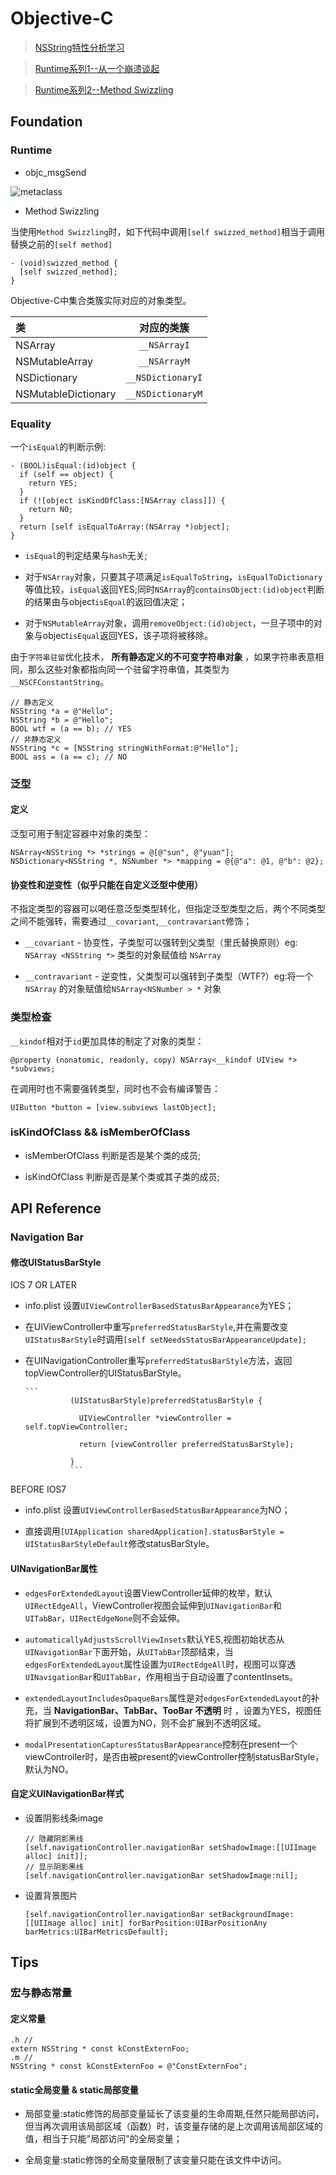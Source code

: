 # Objective-C

> [NSString特性分析学习](https://blog.cnbluebox.com/blog/2014/04/16/nsstringte-xing-fen-xi-xue-xi/)

> [Runtime系列1--从一个崩溃谈起](http://gold.xitu.io/post/57a9516e7db2a2005aba4809)

> [Runtime系列2--Method Swizzling](http://gold.xitu.io/post/57aae1658ac247005f4da511)

## Foundation

### Runtime

- objc_msgSend

![metaclass](../IMG/runtime_metaclass.png)

- Method Swizzling

当使用`Method Swizzling`时，如下代码中调用`[self swizzed_method]`相当于调用替换之前的`[self method]`

```
- (void)swizzed_method {
  [self swizzed_method];
}
```

Objective-C中集合类簇实际对应的对象类型。

类                   |      对应的类簇
:------------------ | :-------------:
NSArray             |   `__NSArrayI`
NSMutableArray      |   `__NSArrayM`
NSDictionary        | `__NSDictionaryI`
NSMutableDictionary | `__NSDictionaryM`

### Equality

一个`isEqual`的判断示例:

```
- (BOOL)isEqual:(id)object {
  if (self == object) {
    return YES;
  }
  if (![object isKindOfClass:[NSArray class]]) {
    return NO;
  }
  return [self isEqualToArray:(NSArray *)object];
}
```

- `isEqual`的判定结果与`hash`无关;

- 对于`NSArray`对象，只要其子项满足`isEqualToString`，`isEqualToDictionary`等值比较，`isEqual`返回YES;同时`NSArray`的`containsObject:(id)object`判断的结果由与object`isEqual`的返回值决定；

- 对于`NSMutableArray`对象，调用`removeObject:(id)object`，一旦子项中的对象与object`isEqual`返回YES，该子项将被移除。

由于`字符串驻留`优化技术， **所有静态定义的不可变字符串对象** ，如果字符串表意相同，那么这些对象都指向同一个驻留字符串值，其类型为`__NSCFConstantString`。

```
// 静态定义
NSString *a = @"Hello";
NSString *b = @"Hello";
BOOL wtf = (a == b); // YES
// 非静态定义
NSString *c = [NSString stringWithFormat:@"Hello"];
BOOL ass = (a == c); // NO
```

### 泛型

#### 定义

泛型可用于制定容器中对象的类型：

```
NSArray<NSString *> *strings = @[@"sun", @"yuan"];
NSDictionary<NSString *, NSNumber *> *mapping = @{@"a": @1, @"b": @2};
```

#### 协变性和逆变性（似乎只能在自定义泛型中使用）

不指定类型的容器可以喝任意泛型类型转化，但指定泛型类型之后，两个不同类型之间不能强转，需要通过`__covariant`,`__contravariant`修饰；

- `__covariant` - 协变性，子类型可以强转到父类型（里氏替换原则）eg: `NSArray <NSString *>` 类型的对象赋值给 `NSArray`

- `__contravariant` - 逆变性，父类型可以强转到子类型（WTF?）eg:将一个`NSArray` 的对象赋值给`NSArray<NSNumber > *` 对象

### 类型检查

`__kindof`相对于`id`更加具体的制定了对象的类型：

```
@property (nonatomic, readonly, copy) NSArray<__kindof UIView *> *subviews;
```

在调用时也不需要强转类型，同时也不会有编译警告：

```
UIButton *button = [view.subviews lastObject];
```

### isKindOfClass && isMemberOfClass

- isMemberOfClass 判断是否是某个类的成员;

- isKindOfClass 判断是否是某个类或其子类的成员;

## API Reference

### Navigation Bar

#### 修改UIStatusBarStyle

IOS 7 OR LATER

- info.plist 设置`UIViewControllerBasedStatusBarAppearance`为YES；

- 在UIViewController中重写`preferredStatusBarStyle`,并在需要改变`UIStatusBarStyle`时调用`[self setNeedsStatusBarAppearanceUpdate];`

- 在UINavigationController重写`preferredStatusBarStyle`方法，返回topViewController的UIStatusBarStyle。

  ````
  ​```
            (UIStatusBarStyle)preferredStatusBarStyle {

              UIViewController *viewController = self.topViewController;

              return [viewController preferredStatusBarStyle];

            }
            ​```
  ````

BEFORE IOS7

- info.plist 设置`UIViewControllerBasedStatusBarAppearance`为NO；

- 直接调用`[UIApplication sharedApplication].statusBarStyle = UIStatusBarStyleDefault`修改statusBarStyle。

#### UINavigationBar属性

- `edgesForExtendedLayout`设置ViewController延伸的枚举，默认`UIRectEdgeAll`，ViewController视图会延伸到`UINavigationBar`和`UITabBar`，`UIRectEdgeNone`则不会延伸。

- `automaticallyAdjustsScrollViewInsets`默认YES,视图初始状态从`UINavigationBar`下面开始，从`UITabBar`顶部结束，当`edgesForExtendedLayout`属性设置为`UIRectEdgeAll`时，视图可以穿透`UINavigationBar`和`UITabBar`，作用相当于自动设置了contentInsets。

- `extendedLayoutIncludesOpaqueBars`属性是对`edgesForExtendedLayout`的补充，当 **NavigationBar、TabBar、TooBar 不透明** 时 ，设置为YES，视图任将扩展到不透明区域，设置为NO，则不会扩展到不透明区域。

- `modalPresentationCapturesStatusBarAppearance`控制在present一个viewController时，是否由被present的viewController控制statusBarStyle，默认为NO。

#### 自定义UINavigationBar样式

- 设置阴影线条image

  ```
  // 隐藏阴影黑线
  [self.navigationController.navigationBar setShadowImage:[[UIImage alloc] init]];
  // 显示阴影黑线
  [self.navigationController.navigationBar setShadowImage:nil];
  ```

- 设置背景图片

  ```
  [self.navigationController.navigationBar setBackgroundImage:[[UIImage alloc] init] forBarPosition:UIBarPositionAny barMetrics:UIBarMetricsDefault];
  ```

## Tips

### 宏与静态常量

#### 定义常量

```
.h //
extern NSString * const kConstExternFoo;
.m //
NSString * const kConstExternFoo = @"ConstExternFoo";
```

#### static全局变量 & static局部变量

- 局部变量:static修饰的局部变量延长了该变量的生命周期,任然只能局部访问，但当再次调用该局部区域（函数）时，该变量存储的是上次调用该局部区域的值，相当于只能"局部访问"的全局变量；

- 全局变量:static修饰的全局变量限制了该变量只能在该文件中访问。
